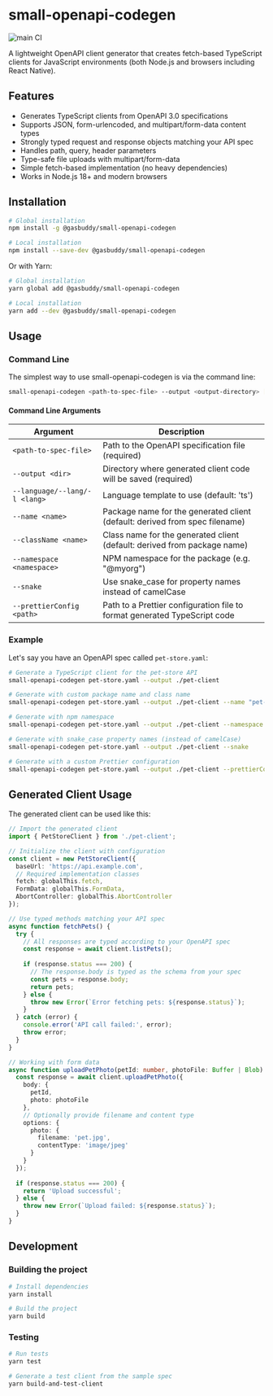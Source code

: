 # small-openapi-codegen

![main CI](https://github.com/gas-buddy/small-openapi-codegen/actions/workflows/nodejs.yml/badge.svg)

A lightweight OpenAPI client generator that creates fetch-based TypeScript clients for JavaScript environments (both Node.js and browsers including React Native).

## Features

- Generates TypeScript clients from OpenAPI 3.0 specifications
- Supports JSON, form-urlencoded, and multipart/form-data content types
- Strongly typed request and response objects matching your API spec
- Handles path, query, header parameters
- Type-safe file uploads with multipart/form-data
- Simple fetch-based implementation (no heavy dependencies)
- Works in Node.js 18+ and modern browsers

## Installation

```bash
# Global installation
npm install -g @gasbuddy/small-openapi-codegen

# Local installation
npm install --save-dev @gasbuddy/small-openapi-codegen
```

Or with Yarn:

```bash
# Global installation
yarn global add @gasbuddy/small-openapi-codegen

# Local installation
yarn add --dev @gasbuddy/small-openapi-codegen
```

## Usage

### Command Line

The simplest way to use small-openapi-codegen is via the command line:

```bash
small-openapi-codegen <path-to-spec-file> --output <output-directory> [options]
```

#### Command Line Arguments

| Argument | Description |
|----------|-------------|
| `<path-to-spec-file>` | Path to the OpenAPI specification file (required) |
| `--output <dir>` | Directory where generated client code will be saved (required) |
| `--language/--lang/-l <lang>` | Language template to use (default: 'ts') |
| `--name <name>` | Package name for the generated client (default: derived from spec filename) |
| `--className <name>` | Class name for the generated client (default: derived from package name) |
| `--namespace <namespace>` | NPM namespace for the package (e.g. "@myorg") |
| `--snake` | Use snake_case for property names instead of camelCase |
| `--prettierConfig <path>` | Path to a Prettier configuration file to format generated TypeScript code |

### Example

Let's say you have an OpenAPI spec called `pet-store.yaml`:

```bash
# Generate a TypeScript client for the pet-store API
small-openapi-codegen pet-store.yaml --output ./pet-client

# Generate with custom package name and class name
small-openapi-codegen pet-store.yaml --output ./pet-client --name "pet-api" --className "PetStoreClient"

# Generate with npm namespace
small-openapi-codegen pet-store.yaml --output ./pet-client --namespace "@my-org"

# Generate with snake_case property names (instead of camelCase)
small-openapi-codegen pet-store.yaml --output ./pet-client --snake

# Generate with a custom Prettier configuration
small-openapi-codegen pet-store.yaml --output ./pet-client --prettierConfig ./.prettierrc
```

## Generated Client Usage

The generated client can be used like this:

```typescript
// Import the generated client
import { PetStoreClient } from './pet-client';

// Initialize the client with configuration
const client = new PetStoreClient({
  baseUrl: 'https://api.example.com',
  // Required implementation classes
  fetch: globalThis.fetch,
  FormData: globalThis.FormData,
  AbortController: globalThis.AbortController
});

// Use typed methods matching your API spec
async function fetchPets() {
  try {
    // All responses are typed according to your OpenAPI spec
    const response = await client.listPets();
    
    if (response.status === 200) {
      // The response.body is typed as the schema from your spec
      const pets = response.body;
      return pets;
    } else {
      throw new Error(`Error fetching pets: ${response.status}`);
    }
  } catch (error) {
    console.error('API call failed:', error);
    throw error;
  }
}

// Working with form data
async function uploadPetPhoto(petId: number, photoFile: Buffer | Blob) {
  const response = await client.uploadPetPhoto({
    body: {
      petId,
      photo: photoFile
    },
    // Optionally provide filename and content type
    options: {
      photo: { 
        filename: 'pet.jpg',
        contentType: 'image/jpeg'
      }
    }
  });
  
  if (response.status === 200) {
    return 'Upload successful';
  } else {
    throw new Error(`Upload failed: ${response.status}`);
  }
}
```

## Development

### Building the project

```bash
# Install dependencies
yarn install

# Build the project
yarn build
```

### Testing

```bash
# Run tests
yarn test

# Generate a test client from the sample spec
yarn build-and-test-client
```